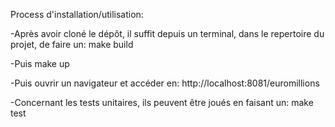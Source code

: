 Process d'installation/utilisation:

-Après avoir cloné le dépôt, il suffit depuis un terminal, dans le repertoire du projet, de faire un:
make build

-Puis
make up

-Puis ouvrir un navigateur et accéder en:
http://localhost:8081/euromillions

-Concernant les tests unitaires, ils peuvent être joués en faisant un:
make test
